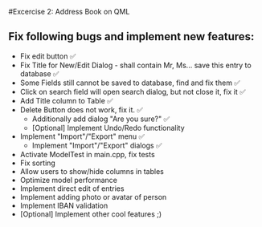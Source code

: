 #Excercise 2: Address Book on QML

## Fix following bugs and implement new features:
* Fix edit button :white_check_mark:
* Fix Title for New/Edit Dialog - shall contain Mr, Ms... save this entry to database :white_check_mark:
* Some Fields still cannot be saved to database, find and fix them :white_check_mark:
* Click on search field will open search dialog, but not close it, fix it :white_check_mark:
* Add Title column to Table :white_check_mark:
* Delete Button does not work, fix it. :white_check_mark:
  * Additionally add dialog "Are you sure?" :white_check_mark:
  * [Optional] Implement Undo/Redo functionality
* Implement "Import"/"Export" menu :white_check_mark:
  * Implement "Import"/"Export" dialogs :white_check_mark:
* Activate ModelTest in main.cpp, fix tests
* Fix sorting
* Allow users to show/hide columns in tables
* Optimize model performance
* Implement direct edit of entries
* Implement adding photo or avatar of person
* Implement IBAN validation
* [Optional] Implement other cool features ;)

